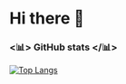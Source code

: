 # Hi there 👋

### <📊> GitHub stats </📊>


[![Top Langs](https://github-readme-stats.vercel.app/api/top-langs/?username=danieljfar&layout=compact)](https://github.com/danieljfar/github-readme-stats)
